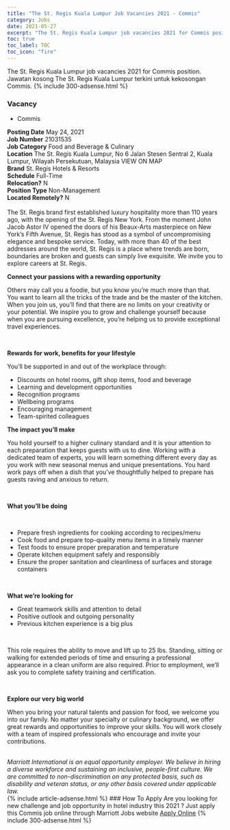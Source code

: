 ```yaml
---
title: "The St. Regis Kuala Lumpur Job Vacancies 2021 - Commis" 
category: Jobs 
date: 2021-05-27 
excerpt: "The St. Regis Kuala Lumpur job vacancies 2021 for Commis position. Jawatan kosong The St. Regis Kuala Lumpur terkini untuk kekosongan Commis." 
toc: true 
toc_label: TOC 
toc_icon: "fire" 
--- 
```


The St. Regis Kuala Lumpur job vacancies 2021 for Commis position. Jawatan kosong The St. Regis Kuala Lumpur terkini untuk kekosongan Commis. 
{% include 300-adsense.html %} 
### Vacancy 
- Commis 
<div><div><b>Posting Date</b> May 24, 2021<br><b>Job Number</b> 21031535<br><b>Job Category</b> Food and Beverage &amp; Culinary<br><b>Location</b> The St. Regis Kuala Lumpur, No 6 Jalan Stesen Sentral 2, Kuala Lumpur, Wilayah Persekutuan, Malaysia VIEW ON MAP<br><b>Brand</b> St. Regis Hotels &amp; Resorts<br><b>Schedule</b> Full-Time<br><b>Relocation?</b> N<br><b>Position Type</b> Non-Management<br><b>Located Remotely?</b> N<br><br>The St. Regis brand first established luxury hospitality more than 110 years ago, with the opening of the St. Regis New York. From the moment John Jacob Astor IV opened the doors of his Beaux-Arts masterpiece on New York&#8217;s Fifth Avenue, St. Regis has stood as a symbol of uncompromising elegance and bespoke service. Today, with more than 40 of the best addresses around the world, St. Regis is a place where trends are born, boundaries are broken and guests can simply live exquisite. We invite you to explore careers at St. Regis.<br></div><div> <p><strong>Connect your passions with a rewarding opportunity</strong></p> <p>Others may call you a foodie, but you know you&#8217;re much more than that. You want to learn all the tricks of the trade and be the master of the kitchen. When you join us, you&#8217;ll find that there are no limits on your creativity or your potential. We inspire you to grow and challenge yourself because when you are pursuing excellence, you&#8217;re helping us to provide exceptional travel experiences.</p> <p>&#160;</p> <p><strong>Rewards for work, benefits for your lifestyle</strong></p> <p>You&#8217;ll be supported in and out of the workplace through:</p> <ul> <li>Discounts on hotel rooms, gift shop items, food and beverage</li> <li>Learning and development opportunities</li> <li>Recognition programs</li> <li>Wellbeing programs</li> <li>Encouraging management</li> <li>Team-spirited colleagues</li> </ul> <p><strong>The impact you&#8217;ll make&#160;</strong></p> <p>You hold yourself to a higher culinary standard and it is your attention to each preparation that keeps guests with us to dine. Working with a dedicated team of experts, you will learn something different every day as you work with new seasonal menus and unique presentations. You hard work pays off when a dish that you&#8217;ve thoughtfully helped to prepare has guests raving and anxious to return.</p> <p>&#160;</p> <p><strong>What you&#8217;ll be doing</strong></p> <p>&#160;</p> <ul> <li>Prepare fresh ingredients for cooking according to recipes/menu</li> <li>Cook food and prepare top-quality menu items in a timely manner</li> <li>Test foods to ensure proper preparation and temperature</li> <li>Operate kitchen equipment safely and responsibly</li> <li>Ensure the proper sanitation and cleanliness of surfaces and storage containers</li> </ul> <p>&#160;</p> <p><strong>What we&#8217;re looking for</strong></p> <ul> <li>Great teamwork skills and attention to detail</li> <li>Positive outlook and outgoing personality</li> <li>Previous kitchen experience is a big plus</li> </ul> <p>&#160;</p> <p>This role requires the ability to move and lift up to 25 lbs. Standing, sitting or walking for extended periods of time and ensuring a professional appearance in a clean uniform are also required. Prior to employment, we&#8217;ll ask you to complete safety training and certification.</p> <p>&#160;</p> <p><strong>Explore our very big world</strong></p> <p>When you bring your natural talents and passion for food, we welcome you into our family. No matter your specialty or culinary background, we offer great rewards and opportunities to improve your skills. You will work closely with a team of inspired professionals who encourage and invite your contributions. &#160;</p> </div> <div> &#160;</div> <em>Marriott International is an equal opportunity employer.&#160;We believe in hiring a diverse workforce and sustaining an inclusive, people-first culture.&#160;We are committed to non-discrimination on&#160;any&#160;protected&#160;basis, such as disability and veteran status, or any other basis covered under applicable law.</em><br></div> 
{% include article-adsense.html %} 
### How To Apply 
Are you looking for new challenge and job opportunity in hotel industry this 2021 ?
Just apply this Commis job online through Marriott Jobs website 
<a href="https://jobs.marriott.com/marriott/jobs/21031535?lang=en-us" class="btn btn--info" target="_blank" rel="nofollow noopenner">Apply Online</a> 
{% include 300-adsense.html %} 